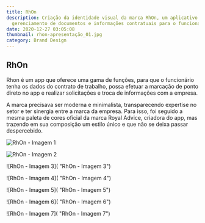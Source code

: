 ```yaml
---
title: RhOn
description: Criação da identidade visual da marca RhOn, um aplicativo para
  gerenciamento de documentos e informações contratuais para o funcionário.
date: 2020-12-27 03:05:08
thumbnail: rhon-apresentação_01.jpg
category: Brand Design
---
```

## RhOn

Rhon é um app que oferece uma gama de funções, para que o funcionário tenha os dados do contrato de trabalho, possa efetuar a marcação de ponto direto no app e realizar solicitações e troca de informações com a empresa.

A marca precisava ser moderna e minimalista, transparecendo expertise no setor e ter sinergia entre a marca da empresa. Para isso, foi seguido a mesma paleta de cores oficial da marca Royal Advice, criadora do app, mas trazendo em sua composição um estilo único e que não se deixa passar despercebido.

![RhOn - Imagem 1](rhon-apresentação_01.jpg "RhOn - Imagem 1")

![RhOn - Imagem 2](rhon-apresentação_02.jpg "RhOn - Imagem 2")

![RhOn - Imagem 3]( "RhOn - Imagem 3")

![RhOn - Imagem 4]( "RhOn - Imagem 4")

![RhOn - Imagem 5]( "RhOn - Imagem 5")

![RhOn - Imagem 6]( "RhOn - Imagem 6")

![RhOn - Imagem 7]( "RhOn - Imagem 7")